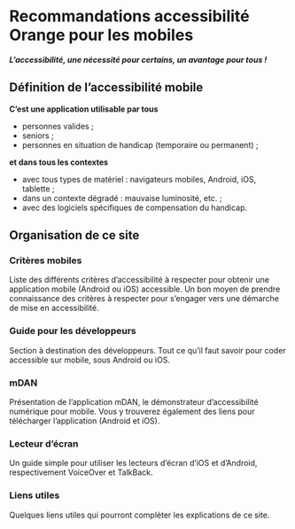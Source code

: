 # Recommandations accessibilité Orange pour les mobiles

<script>$(document).ready(function () {
    setBreadcrumb([{"label":"Présentation"}]);
});</script>

***L’accessibilité, une nécessité pour certains, un avantage pour tous&nbsp;!***

## Définition de l’accessibilité mobile
**C’est une application utilisable par tous**

- personnes valides&nbsp;;
- seniors&nbsp;;
- personnes en situation de handicap (temporaire ou permanent)&nbsp;;

**et dans tous les contextes**

- avec tous types de matériel&nbsp;: navigateurs mobiles, Android, iOS, tablette&nbsp;;
- dans un contexte dégradé&nbsp;: mauvaise luminosité, etc.&nbsp;;
- avec des logiciels spécifiques de compensation du handicap.

## Organisation de ce site

### Critères mobiles
Liste des différents critères d’accessibilité à respecter pour obtenir une application mobile (Android ou iOS) accessible. Un bon moyen de prendre connaissance des critères à respecter pour s’engager vers une démarche de mise en accessibilité. 

### Guide pour les développeurs
Section à destination des développeurs. Tout ce qu’il faut savoir pour coder accessible sur mobile, sous Android ou iOS.

### mDAN
Présentation de l’application mDAN, le démonstrateur d’accessibilité numérique pour mobile. Vous y trouverez également des liens pour télécharger l’application (Android et iOS).

### Lecteur d’écran
Un guide simple pour utiliser les lecteurs d’écran d’iOS et d’Android, respectivement <span lang="en">VoiceOver</span> et <span lang="en">TalkBack</span>.

### Liens utiles
Quelques liens utiles qui pourront compléter les explications de ce site.

<!--  This file is part of a11y-guidelines | Our vision of mobile & web accessibility guidelines and best practices, with valid/invalid examples.
 Copyright (C) 2016  Orange SA
 See the Creative Commons Legal Code Attribution-ShareAlike 3.0 Unported License for more details (LICENSE file). -->